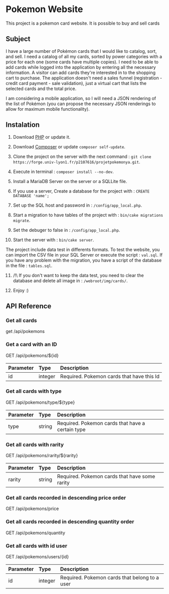 # Pokemon Website

This project is a pokemon card website. It is possible to buy and sell cards

## Subject

I have a large number of Pokémon cards that I would like to catalog, sort, and sell. I need a catalog of all my cards, sorted by power categories with a price for each one (some cards have multiple copies). I need to be able to add cards while logged into the application by entering all the necessary information. A visitor can add cards they're interested in to the shopping cart to purchase. The application doesn't need a sales funnel (registration - credit card payment - sale validation), just a virtual cart that lists the selected cards and the total price.

I am considering a mobile application, so I will need a JSON rendering of the list of Pokémon (you can propose the necessary JSON renderings to allow for maximum mobile functionality).

## Instalation

1. Download [PHP](https://www.php.net/downloads) or update it.

2. Download [Composer](https://getcomposer.org/doc/00-intro.md) or update `composer self-update`.

3. Clone the project on the server with the next command :
`git clone https://forge.univ-lyon1.fr/p2107616/projetpokemonya.git`.

4. Execute in terminal : `composer install --no-dev`.

5. Install a MariaDB Server on the server or a SQLLite file.

6. If you use a server, Create a database for the project with : `CREATE DATABASE 'name';`

7. Set up the SQL host and password in : `/config/app_local.php`.

8. Start a migration to have tables of the project with : `bin/cake migrations migrate`.

9. Set the debuger to false in : `/config/app_local.php`.

10. Start the server with : `bin/cake server`. 

The project include data test in differents formats. To test the website, you can import the CSV file in your SQL Server or execute the script : `val.sql`. If you have any problem with the migration, you have a script of the database in the file : `tables.sql`.

11. /!\ If you don't want to keep the data test, you need to clear the database and delete all image in : `/webroot/img/cards/`.

12. Enjoy :)

## API Reference

### Get all cards

  get /api/pokemons


### Get a card with an ID

  GET /api/pokemons/${id}


| Parameter | Type     | Description                       |
| :-------- | :------- | :-------------------------------- |
| id      | integer | Required. Pokemon cards that have this Id |

### Get all cards with type

  GET /api/pokemons/type/${type}


| Parameter | Type     | Description                       |
| :-------- | :------- | :-------------------------------- |
| type      | string | Required. Pokemon cards that have a certain type |

### Get all cards with rarity

  GET /api/pokemons/rarity/${rarity}


| Parameter | Type     | Description                       |
| :-------- | :------- | :-------------------------------- |
| rarity      | string | Required.  Pokemon cards that have some rarity  |

### Get all cards recorded in descending price order

  GET /api/pokemons/price 


### Get all cards recorded in descending quantity order

  GET /api/pokemons/quantity 


### Get all cards with id user

  GET /api/pokemons/users/{id}


| Parameter | Type     | Description                       |
| :-------- | :------- | :-------------------------------- |
| id      | integer | Required. Pokemon cards that belong to a user |
